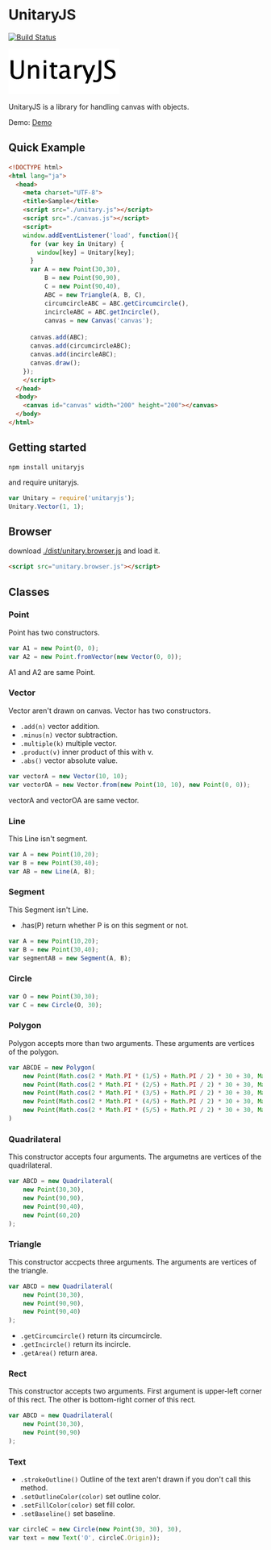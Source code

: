 # UnitaryJS

[![Build Status](https://travis-ci.org/pandanoir/unitaryjs.svg?branch=master)](https://travis-ci.org/pandanoir/unitaryjs)

![logo.png](logo.png)

UnitaryJS is a library for handling canvas with objects.

Demo: [Demo](http://pandanoir.web.fc2.com/UnitaryJS/sample.html)


## Quick Example

```html
<!DOCTYPE html>
<html lang="ja">
  <head>
    <meta charset="UTF-8">
    <title>Sample</title>
    <script src="./unitary.js"></script>
    <script src="./canvas.js"></script>
    <script>
    window.addEventListener('load', function(){
      for (var key in Unitary) {
        window[key] = Unitary[key];
      }
      var A = new Point(30,30),
          B = new Point(90,90),
          C = new Point(90,40),
          ABC = new Triangle(A, B, C),
          circumcircleABC = ABC.getCircumcircle(),
          incircleABC = ABC.getIncircle(),
          canvas = new Canvas('canvas');

      canvas.add(ABC);
      canvas.add(circumcircleABC);
      canvas.add(incircleABC);
      canvas.draw();
    });
    </script>
  </head>
  <body>
    <canvas id="canvas" width="200" height="200"></canvas>
  </body>
</html>
```

## Getting started

```
npm install unitaryjs
```

and require unitaryjs.

```js
var Unitary = require('unitaryjs');
Unitary.Vector(1, 1);
```

## Browser

download [./dist/unitary.browser.js](./dist/unitary.browser.js) and load it.


```html
<script src="unitary.browser.js"></script>
```

## Classes

### Point
Point has two constructors.

```js
var A1 = new Point(0, 0);
var A2 = new Point.fromVector(new Vector(0, 0));
```

A1 and A2 are same Point.

### Vector
Vector aren't drawn on canvas. Vector has two constructors.

* `.add(n)` vector addition.
* `.minus(n)` vector subtraction.
* `.multiple(k)` multiple vector.
* `.product(v)` inner product of this with v.
* `.abs()` vector absolute value.


```js
var vectorA = new Vector(10, 10);
var vectorOA = new Vector.from(new Point(10, 10), new Point(0, 0));
```

vectorA and vectorOA are same vector.

### Line
This Line isn't segment.

```js
var A = new Point(10,20);
var B = new Point(30,40);
var AB = new Line(A, B);
```

### Segment
This Segment isn't Line.

  * .has(P) return whether P is on this segment or not.

```js
var A = new Point(10,20);
var B = new Point(30,40);
var segmentAB = new Segment(A, B);
```

### Circle

```js
var O = new Point(30,30);
var C = new Circle(O, 30);
```

### Polygon
Polygon accepts more than two arguments. These arguments are vertices of the polygon.

```js
var ABCDE = new Polygon(
    new Point(Math.cos(2 * Math.PI * (1/5) + Math.PI / 2) * 30 + 30, Math.sin(2 * Math.PI * (1/5) + Math.PI / 2) * 30 + 30),
    new Point(Math.cos(2 * Math.PI * (2/5) + Math.PI / 2) * 30 + 30, Math.sin(2 * Math.PI * (2/5) + Math.PI / 2) * 30 + 30),
    new Point(Math.cos(2 * Math.PI * (3/5) + Math.PI / 2) * 30 + 30, Math.sin(2 * Math.PI * (3/5) + Math.PI / 2) * 30 + 30),
    new Point(Math.cos(2 * Math.PI * (4/5) + Math.PI / 2) * 30 + 30, Math.sin(2 * Math.PI * (4/5) + Math.PI / 2) * 30 + 30),
    new Point(Math.cos(2 * Math.PI * (5/5) + Math.PI / 2) * 30 + 30, Math.sin(2 * Math.PI * (5/5) + Math.PI / 2) * 30 + 30)
)
```

### Quadrilateral
This constructor accepts four arguments. The argumetns are vertices of the quadrilateral.

```js
var ABCD = new Quadrilateral(
    new Point(30,30),
    new Point(90,90),
    new Point(90,40),
    new Point(60,20)
);
```

### Triangle
This constructor accpects three arguments. The arguments are vertices of the triangle.

```js
var ABCD = new Quadrilateral(
    new Point(30,30),
    new Point(90,90),
    new Point(90,40)
);
```

* `.getCircumcircle()` return its circumcircle.
* `.getIncircle()` return its incircle.
* `.getArea()` return area.

### Rect
This constructor accepts two arguments. First argument is upper-left corner of this rect. The other is bottom-right corner of this rect.

```js
var ABCD = new Quadrilateral(
    new Point(30,30),
    new Point(90,90)
);
```

### Text

* `.strokeOutline()` Outline of the text aren't drawn if you don't call this method.
* `.setOutlineColor(color)` set outline color.
* `.setFillColor(color)` set fill color.
* `.setBaseline()` set baseline.

```js
var circleC = new Circle(new Point(30, 30), 30),
var text = new Text('O', circleC.Origin));
```
